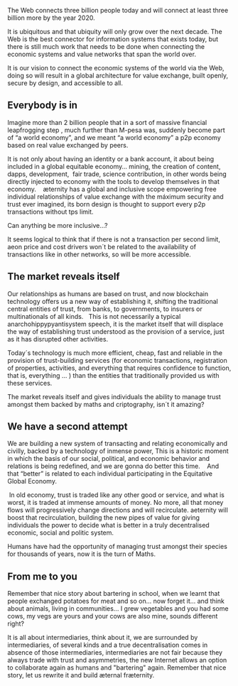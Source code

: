 The Web connects three billion people today and will connect at least three billion more by the year 2020. 

It is ubiquitous and that ubiquity will only grow over the next decade. The Web is the best connector for information systems that exists today, but there is still much work that needs to be done when connecting the economic systems and value networks that span the world over.

It is our vision to connect the economic systems of the world via the Web, doing so will result in a global architecture for value exchange, built openly, secure by design, and accessible to all.

## Everybody is in

Imagine more than 2 billion people that in a sort of massive financial leapfrogging step , much further than M-pesa was, suddenly become part of “a world economy”, and we meant “a world economy” a p2p economy based on real value exchanged by peers.

It is not only about having an identity or a bank account, it about being included in a global equitable economy… mining, the creation of content, dapps, development,  fair trade, science contribution, in other words being directly injected to economy with the tools to develop themselves in that economy. 
 
æternity has a global and inclusive scope empowering free individual relationships of value exchange with the máximum security and trust ever imagined, its born design is thought to support every p2p transactions without tps limit.  

Can anything be more inclusive…?

It seems logical to think that if there is not a transaction per second limit, aeon price and cost drivers won´t be related to the availability of transactions like in other networks, so will be more accessible.

## The market reveals itself

Our relationships as humans are based on trust, and now blockchain technology offers us a new way of establishing it, shifting the traditional central entities of trust, from banks, to governments, to insurers or multinationals of all kinds.
 
This is not necessarily a typical anarchohippypyantisystem speech, it is the market itself that will displace the way of establishing trust understood as the provision of a service, just as it has disrupted other activities. 

Today´s technology is much more efficient, cheap, fast and reliable in the provision of trust-building services (for economic transactions, registration of properties, activities, and everything that requires confidence to function, that is, everything ... ) than the entities that traditionally provided us with these services. 

The market reveals itself and gives individuals the ability to manage trust amongst them backed by maths and criptography, isn´t it amazing? 

## We have a second attempt

We are building a new system of transacting and relating economically and civilly, backed by a technology of inmense power, This is a historic moment in which the basis of our social, political, and economic behavior and relations is being redefined, and we are gonna do better this time. 
 
And that “better” is related to each individual participating in the Equitative Global Economy.

 In old economy, trust is traded like any other good or service, and what is worst, it is traded at immense amounts of money. No more, all that money flows will progressively change directions and will recirculate. aeternity will boost that recirculation, building the new pipes of value for giving individuals the power to decide what is better in a truly decentralised economic, social and politic system. 

Humans have had the opportunity of managing trust amongst their species for thousands of years, now it is the turn of Maths. 

## From me to you

Remember that nice story about bartering in school, when we learnt that people exchanged potatoes for meat and so on... now forget it... and think about animals, living in communities... I grew vegetables and you had some cows, my vegs are yours and your cows are also mine, sounds different right?

It is all about intermediaries, think about it, we are surrounded by intermediaries, of several kinds and a true decentralisation comes in absence of those intermediaries, intermediaries are not fair because they always trade with trust and asymmetries, the new Internet allows an option to collaborate again as humans and "bartering" again. Remember that nice story, let us rewrite it and build æternal fræternity.





